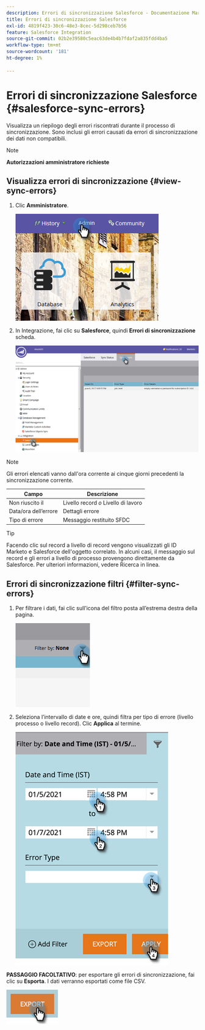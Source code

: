 ```yaml
---
description: Errori di sincronizzazione Salesforce - Documentazione Marketo - Documentazione del prodotto
title: Errori di sincronizzazione Salesforce
exl-id: 4819f423-30c6-48e3-8cec-5d298ceb7b56
feature: Salesforce Integration
source-git-commit: 02b2e39580c5eac63de4b4b7fdaf2a835fdd4ba5
workflow-type: tm+mt
source-wordcount: '181'
ht-degree: 1%

---
```


# Errori di sincronizzazione Salesforce {#salesforce-sync-errors}

Visualizza un riepilogo degli errori riscontrati durante il processo di sincronizzazione. Sono inclusi gli errori causati da errori di sincronizzazione dei dati non compatibili.

>[!NOTE]
>
>**Autorizzazioni amministratore richieste**

## Visualizza errori di sincronizzazione {#view-sync-errors}

1. Clic **Amministratore**.

   ![](assets/salesforce-sync-errors-1.png)

1. In Integrazione, fai clic su **Salesforce**, quindi **Errori di sincronizzazione** scheda.

   ![](assets/salesforce-sync-errors-2.png)

>[!NOTE]
>
>Gli errori elencati vanno dall&#39;ora corrente ai cinque giorni precedenti la sincronizzazione corrente.

| Campo | Descrizione |
|---|---|
| Non riuscito il | Livello record _o_ Livello di lavoro |
| Data/ora dell’errore | Dettagli errore |
| Tipo di errore | Messaggio restituito SFDC |

>[!TIP]
>
>Facendo clic sul record a livello di record vengono visualizzati gli ID Marketo e Salesforce dell&#39;oggetto correlato. In alcuni casi, il messaggio sul record e gli errori a livello di processo provengono direttamente da Salesforce. Per ulteriori informazioni, vedere Ricerca in linea.

## Errori di sincronizzazione filtri {#filter-sync-errors}

1. Per filtrare i dati, fai clic sull’icona del filtro posta all’estrema destra della pagina.

   ![](assets/salesforce-sync-errors-3.png)

1. Seleziona l’intervallo di date e ore, quindi filtra per tipo di errore (livello processo o livello record). Clic **Applica** al termine.

   ![](assets/salesforce-sync-errors-4.png)

**PASSAGGIO FACOLTATIVO**: per esportare gli errori di sincronizzazione, fai clic su **Esporta**. I dati verranno esportati come file CSV.

![](assets/salesforce-sync-errors-5.png)
